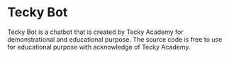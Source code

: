 # Tecky Bot
Tecky Bot is a chatbot that is created by Tecky Academy for demonstrational and educational purpose.
The source code is free to use for educational purpose with acknowledge of Tecky Academy.